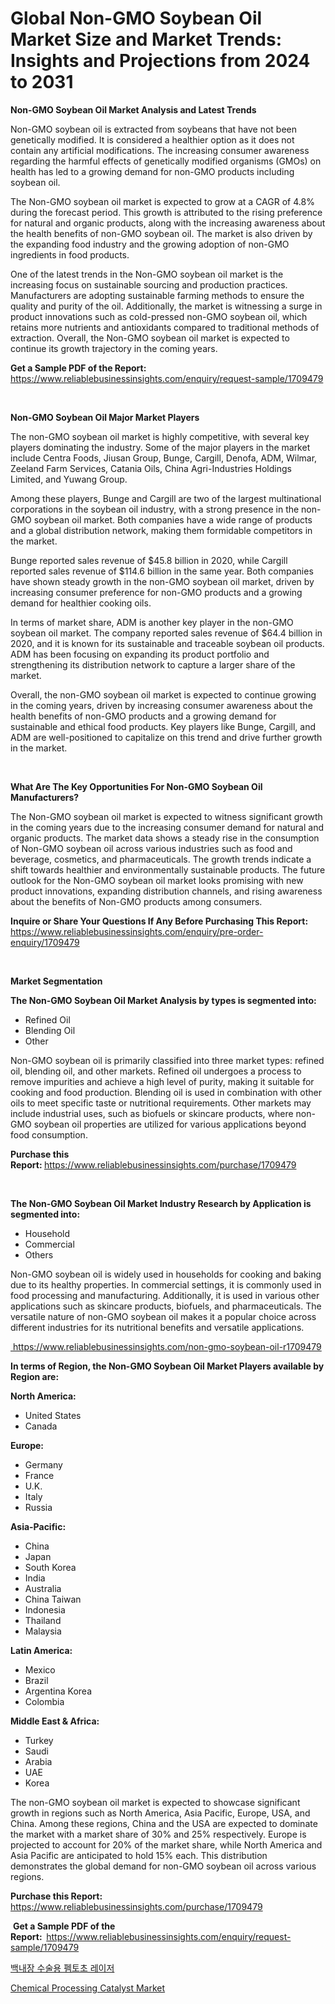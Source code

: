 <p><h1>Global Non-GMO Soybean Oil Market Size and Market Trends: Insights and Projections from 2024 to 2031</h1></p><p><strong>Non-GMO Soybean Oil Market Analysis and Latest Trends</strong></p>
<p><p>Non-GMO soybean oil is extracted from soybeans that have not been genetically modified. It is considered a healthier option as it does not contain any artificial modifications. The increasing consumer awareness regarding the harmful effects of genetically modified organisms (GMOs) on health has led to a growing demand for non-GMO products including soybean oil.</p><p>The Non-GMO soybean oil market is expected to grow at a CAGR of 4.8% during the forecast period. This growth is attributed to the rising preference for natural and organic products, along with the increasing awareness about the health benefits of non-GMO soybean oil. The market is also driven by the expanding food industry and the growing adoption of non-GMO ingredients in food products.</p><p>One of the latest trends in the Non-GMO soybean oil market is the increasing focus on sustainable sourcing and production practices. Manufacturers are adopting sustainable farming methods to ensure the quality and purity of the oil. Additionally, the market is witnessing a surge in product innovations such as cold-pressed non-GMO soybean oil, which retains more nutrients and antioxidants compared to traditional methods of extraction. Overall, the Non-GMO soybean oil market is expected to continue its growth trajectory in the coming years.</p></p>
<p><strong>Get a Sample PDF of the Report:&nbsp;</strong> <a href="https://www.reliablebusinessinsights.com/enquiry/request-sample/1709479">https://www.reliablebusinessinsights.com/enquiry/request-sample/1709479</a></p>
<p>&nbsp;</p>
<p><strong>Non-GMO Soybean Oil Major Market Players</strong></p>
<p><p>The non-GMO soybean oil market is highly competitive, with several key players dominating the industry. Some of the major players in the market include Centra Foods, Jiusan Group, Bunge, Cargill, Denofa, ADM, Wilmar, Zeeland Farm Services, Catania Oils, China Agri-Industries Holdings Limited, and Yuwang Group.</p><p>Among these players, Bunge and Cargill are two of the largest multinational corporations in the soybean oil industry, with a strong presence in the non-GMO soybean oil market. Both companies have a wide range of products and a global distribution network, making them formidable competitors in the market.</p><p>Bunge reported sales revenue of $45.8 billion in 2020, while Cargill reported sales revenue of $114.6 billion in the same year. Both companies have shown steady growth in the non-GMO soybean oil market, driven by increasing consumer preference for non-GMO products and a growing demand for healthier cooking oils.</p><p>In terms of market share, ADM is another key player in the non-GMO soybean oil market. The company reported sales revenue of $64.4 billion in 2020, and it is known for its sustainable and traceable soybean oil products. ADM has been focusing on expanding its product portfolio and strengthening its distribution network to capture a larger share of the market.</p><p>Overall, the non-GMO soybean oil market is expected to continue growing in the coming years, driven by increasing consumer awareness about the health benefits of non-GMO products and a growing demand for sustainable and ethical food products. Key players like Bunge, Cargill, and ADM are well-positioned to capitalize on this trend and drive further growth in the market.</p></p>
<p>&nbsp;</p>
<p><strong>What Are The Key Opportunities For Non-GMO Soybean Oil Manufacturers?</strong></p>
<p><p>The Non-GMO soybean oil market is expected to witness significant growth in the coming years due to the increasing consumer demand for natural and organic products. The market data shows a steady rise in the consumption of Non-GMO soybean oil across various industries such as food and beverage, cosmetics, and pharmaceuticals. The growth trends indicate a shift towards healthier and environmentally sustainable products. The future outlook for the Non-GMO soybean oil market looks promising with new product innovations, expanding distribution channels, and rising awareness about the benefits of Non-GMO products among consumers.</p></p>
<p><strong>Inquire or Share Your Questions If Any Before Purchasing This Report:</strong> <a href="https://www.reliablebusinessinsights.com/enquiry/pre-order-enquiry/1709479">https://www.reliablebusinessinsights.com/enquiry/pre-order-enquiry/1709479</a></p>
<p>&nbsp;</p>
<p><strong>Market Segmentation</strong></p>
<p><strong>The Non-GMO Soybean Oil Market Analysis by types is segmented into:</strong></p>
<p><ul><li>Refined Oil</li><li>Blending Oil</li><li>Other</li></ul></p>
<p><p>Non-GMO soybean oil is primarily classified into three market types: refined oil, blending oil, and other markets. Refined oil undergoes a process to remove impurities and achieve a high level of purity, making it suitable for cooking and food production. Blending oil is used in combination with other oils to meet specific taste or nutritional requirements. Other markets may include industrial uses, such as biofuels or skincare products, where non-GMO soybean oil properties are utilized for various applications beyond food consumption.</p></p>
<p><strong>Purchase this Report:&nbsp;</strong><a href="https://www.reliablebusinessinsights.com/purchase/1709479">https://www.reliablebusinessinsights.com/purchase/1709479</a></p>
<p>&nbsp;</p>
<p><strong>The Non-GMO Soybean Oil Market Industry Research by Application is segmented into:</strong></p>
<p><ul><li>Household</li><li>Commercial</li><li>Others</li></ul></p>
<p><p>Non-GMO soybean oil is widely used in households for cooking and baking due to its healthy properties. In commercial settings, it is commonly used in food processing and manufacturing. Additionally, it is used in various other applications such as skincare products, biofuels, and pharmaceuticals. The versatile nature of non-GMO soybean oil makes it a popular choice across different industries for its nutritional benefits and versatile applications.</p></p>
<p><a href="https://www.reliablebusinessinsights.com/non-gmo-soybean-oil-r1709479">&nbsp;https://www.reliablebusinessinsights.com/non-gmo-soybean-oil-r1709479</a></p>
<p><strong>In terms of Region, the Non-GMO Soybean Oil Market Players available by Region are:</strong></p>
<p>
    <p> <strong> North America: </strong>
        <ul>
            <li>United States</li>
            <li>Canada</li>
        </ul>
        </p> 
    <p> <strong> Europe: </strong>
        <ul>
            <li>Germany</li>
            <li>France</li>
            <li>U.K.</li>
            <li>Italy</li>
            <li>Russia</li>
        </ul>
        </p> 
    <p> <strong> Asia-Pacific: </strong>
        <ul>
            <li>China</li>
            <li>Japan</li>
            <li>South Korea</li>
            <li>India</li>
            <li>Australia</li>
            <li>China Taiwan</li>
            <li>Indonesia</li>
            <li>Thailand</li>
            <li>Malaysia</li>
        </ul>
        </p> 
    <p> <strong> Latin America: </strong>
        <ul>
            <li>Mexico</li>
            <li>Brazil</li>
            <li>Argentina Korea</li>
            <li>Colombia</li>
        </ul>
        </p> 
    <p> <strong> Middle East & Africa: </strong>
        <ul>
            <li>Turkey</li>
            <li>Saudi</li>
            <li>Arabia</li>
            <li>UAE</li>
            <li>Korea</li>
        </ul>
    </p>
    </p>
<p><p>The non-GMO soybean oil market is expected to showcase significant growth in regions such as North America, Asia Pacific, Europe, USA, and China. Among these regions, China and the USA are expected to dominate the market with a market share of 30% and 25% respectively. Europe is projected to account for 20% of the market share, while North America and Asia Pacific are anticipated to hold 15% each. This distribution demonstrates the global demand for non-GMO soybean oil across various regions.</p></p>
<p><strong>Purchase this Report: </strong><a href="https://www.reliablebusinessinsights.com/purchase/1709479">https://www.reliablebusinessinsights.com/purchase/1709479</a></p>
<p>&nbsp;<strong>Get a Sample PDF of the Report:&nbsp;&nbsp;</strong><a href="https://www.reliablebusinessinsights.com/enquiry/request-sample/1709479">https://www.reliablebusinessinsights.com/enquiry/request-sample/1709479</a></p>
<p><strong></strong></p>
<p><p><a href="https://github.com/mpodehpw07370073/Market-Research-Report-List-3/blob/main/6627275194158.md">백내장 수술용 펨토초 레이저</a></p><p><a href="https://github.com/fauzi1101fauzi/Market-Research-Report-List-1/blob/main/chemical-processing-catalyst-market.md">Chemical Processing Catalyst Market</a></p></p>